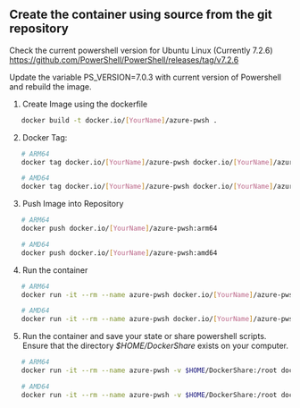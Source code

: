 ## Create the container using source from the git repository

Check the current powershell version for Ubuntu Linux (Currently 7.2.6)
https://github.com/PowerShell/PowerShell/releases/tag/v7.2.6

Update the variable PS_VERSION=7.0.3 with current version of Powershell and
rebuild the image.

1. Create Image using the dockerfile

```bash
   docker build -t docker.io/[YourName]/azure-pwsh .
```

2. Docker Tag:

```bash
   # ARM64
   docker tag docker.io/[YourName]/azure-pwsh docker.io/[YourName]/azure-pwsh:arm64
```

```bash
   # AMD64
   docker tag docker.io/[YourName]/azure-pwsh docker.io/[YourName]/azure-pwsh:amd64
```

3. Push Image into Repository

```bash
   # ARM64
   docker push docker.io/[YourName]/azure-pwsh:arm64
```

```bash
   # AMD64
   docker push docker.io/[YourName]/azure-pwsh:amd64
```

4. Run the container

```bash
   # ARM64
   docker run -it --rm --name azure-pwsh docker.io/[YourName]/azure-pwsh:arm64
```

```bash
   # AMD64
   docker run -it --rm --name azure-pwsh docker.io/[YourName]/azure-pwsh:amd64
```

5. Run the container and save your state or share powershell scripts. Ensure
   that the directory _$HOME/DockerShare_ exists on your computer.

```bash
   # ARM64
   docker run -it --rm --name azure-pwsh -v $HOME/DockerShare:/root docker.io/pheese/azure-pwsh:arm64
```

```bash
   # AMD64
   docker run -it --rm --name azure-pwsh -v $HOME/DockerShare:/root docker.io/pheese/azure-pwsh:amd64
```
